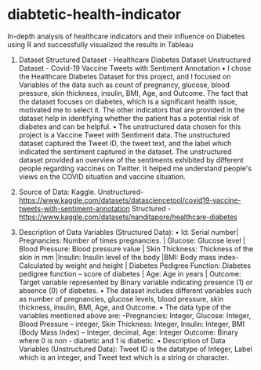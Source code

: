# diabtetic-health-indicator
In-depth analysis of healthcare indicators and their influence on Diabetes using R and successfully visualized the results in Tableau

1)	Dataset 
Structured Dataset - Healthcare Diabetes Dataset 
Unstructured Dataset - Covid-19 Vaccine Tweets with Sentiment Annotation
•	I chose the Healthcare Diabetes Dataset for this project, and I focused on Variables of the data such as count of pregnancy, glucose, blood pressure, skin thickness, insulin, BMI, Age, and Outcome. The fact that the dataset focuses on diabetes, which is a significant health issue, motivated me to select it. The other indicators that are provided in the dataset help in identifying whether the patient has a potential risk of diabetes and can be helpful. 
•	The unstructured data chosen for this project is a Vaccine Tweet with Sentiment data. The unstructured dataset captured the Tweet ID, the tweet text, and the label which indicated the sentiment captured in the dataset. The unstructured dataset provided an overview of the sentiments exhibited by different people regarding vaccines on Twitter. It helped me understand people's views on the COVID situation and vaccine situation.

2)	Source of Data: Kaggle. 
Unstructured-https://www.kaggle.com/datasets/datasciencetool/covid19-vaccine-tweets-with-sentiment-annotation Structured - https://www.kaggle.com/datasets/nanditapore/healthcare-diabetes

3)	Description of Data Variables (Structured Data):
•	Id: Serial number| Pregnancies: Number of times pregnancies. | Glucose: Glucose level | Blood Pressure: Blood pressure value | Skin Thickness:  Thickness of the skin in mm |Insulin: Insulin level of the body |BMI: Body mass index- Calculated by weight and height | Diabetes Pedigree Function: Diabetes pedigree function – score of diabetes | Age: Age in years | Outcome: Target variable represented by Binary variable indicating presence (1) or absence (0) of diabetes.
•	The dataset includes different variables such as number of pregnancies, glucose levels, blood pressure, skin thickness, insulin, BMI, Age, and Outcome. 
•	The data type of the variables mentioned above are: -Pregnancies: Integer, Glucose: Integer, Blood Pressure – integer, Skin Thickness: Integer, Insulin: Integer, BMI (Body Mass Index) – Integer, decimal, Age: Integer Outcome: Binary where 0 is non - diabetic and 1 is diabetic.
•	Description of Data Variables (Unstructured Data): Tweet ID is the datatype of Integer, Label which is an integer, and Tweet text which is a string or character. 
